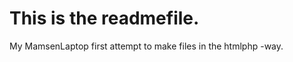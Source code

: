 This is the readmefile.
======================

My MamsenLaptop first attempt to make files in the htmlphp -way.
